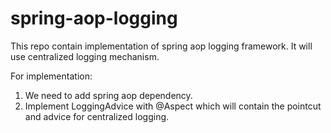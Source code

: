 # spring-aop-logging
This repo contain implementation of spring aop logging framework. It will use centralized logging mechanism.

For implementation:
1. We need to add spring aop dependency.
2. Implement LoggingAdvice with @Aspect which will contain the pointcut and advice for centralized logging.
